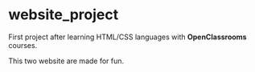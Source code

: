 # website_project
First project after learning HTML/CSS languages with **OpenClassrooms** courses.

This two website are made for fun.
